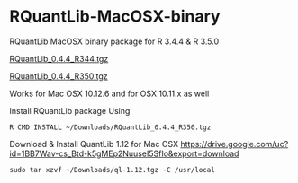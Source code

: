 # RQuantLib-MacOSX-binary
RQuantLib MacOSX binary package for R 3.4.4 &amp; R 3.5.0

[RQuantLib_0.4.4_R344.tgz](../master/RQuantLib_0.4.4_R344.tgz)

[RQuantLib_0.4.4_R350.tgz](../master/RQuantLib_0.4.4_R350.tgz)


Works for Mac OSX 10.12.6 and for OSX 10.11.x as well

Install RQuantLib package Using
```
R CMD INSTALL ~/Downloads/RQuantLib_0.4.4_R350.tgz
```

Download & Install QuantLib 1.12 for Mac OSX
https://drive.google.com/uc?id=1BB7Wav-cs_Btd-k5gMEp2NuuseI5SfIo&export=download
```
sudo tar xzvf ~/Downloads/ql-1.12.tgz -C /usr/local
````

